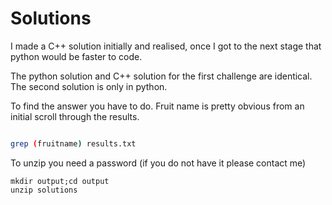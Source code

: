 # Solutions

I made a C++ solution initially and realised, once I got to the next stage that python would be faster to code.

The python solution and C++ solution for the first challenge are identical.
The second solution is only in python.

To find the answer you have to do. Fruit name is pretty obvious from an initial scroll through the results.

```bash

grep (fruitname) results.txt
```

To unzip you need a password (if you do not have it please contact me)
```
mkdir output;cd output
unzip solutions
```
